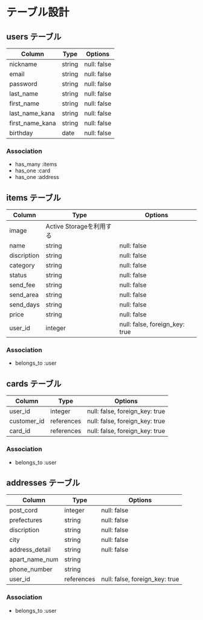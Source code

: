 # テーブル設計

## users テーブル

| Column          | Type   | Options     |
| --------------- | ------ | ----------- |
| nickname        | string | null: false |
| email           | string | null: false |
| password        | string | null: false |
| last_name       | string | null: false |
| first_name      | string | null: false |
| last_name_kana  | string | null: false |
| first_name_kana | string | null: false |
| birthday        | date   | null: false |

### Association

- has_many :items
- has_one :card
- has_one :address



## items テーブル

| Column      | Type    | Options                        |
| ------------| ------- | ------------------------------ |
| image       | Active Storageを利用する                   |
| name        | string  | null: false                    |
| discription | string  | null: false                    |
| category    | string  | null: false                    |
| status      | string  | null: false                    |
| send_fee    | string  | null: false                    |
| send_area   | string  | null: false                    |
| send_days   | string  | null: false                    |
| price       | string  | null: false                    |
| user_id     | integer | null: false, foreign_key: true |


### Association
- belongs_to :user



## cards テーブル

| Column     | Type       | Options                        |
| ---------- | ---------- | ------------------------------ |
| user_id    | integer    | null: false, foreign_key: true |
| customer_id| references | null: false, foreign_key: true |
| card_id    | references | null: false, foreign_key: true |


### Association

- belongs_to :user


## addresses テーブル

| Column         | Type      | Options                        |
| ---------------| ----------| ------------------------------ |
| post_cord      | integer   | null: false                    |
| prefectures    | string    | null: false                    |
| discription    | string    | null: false                    |
| city           | string    | null: false                    |
| address_detail | string    | null: false                    |
| apart_name_num | string    |                                |
| phone_number   | string    |                                |
| user_id        | references| null: false, foreign_key: true |


### Association

- belongs_to :user

